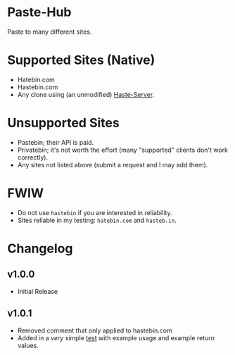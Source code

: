 # Paste-Hub
Paste to many different sites.

# Supported Sites (Native)
* Hatebin.com
* Hastebin.com
* Any clone using (an unmodified) [Haste-Server](https://github.com/seejohnrun/haste-server).

# Unsupported Sites
* Pastebin; their API is paid.
* Privatebin; it's not worth the effort (many "supported" clients don't work correctly).
* Any sites not listed above (submit a request and I may add them).

# FWIW
* Do not use ``hastebin`` if you are interested in reliability.
* Sites reliable in my testing: ``hatebin.com`` and ``hasteb.in``.

# Changelog

## v1.0.0
* Initial Release

## v1.0.1
* Removed comment that only applied to hastebin.com
* Added in a *very* simple [test](./test/index.test.js) with example usage and example return values.